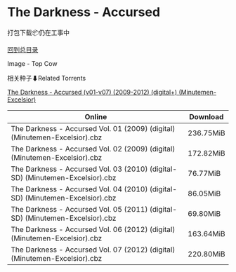 # The Darkness - Accursed

打包下载📦仍在工事中

[回到总目录](/Catalogs.md)

Image - Top Cow





相关种子⬇Related Torrents

[The Darkness - Accursed (v01-v07) (2009-2012) (digital+) (Minutemen-Excelsior)](https://github.com/alicewish/markdown/blob/master/torrent/The-Darkness---Accursed--v01-v07---2009-2012---digital----Minutemen-Excelsior.md)

Online | Download
--- | ---
The Darkness - Accursed Vol. 01 (2009) (digital) (Minutemen-Excelsior).cbz | 236.75MiB
The Darkness - Accursed Vol. 02 (2009) (digital) (Minutemen-Excelsior).cbz | 172.82MiB
The Darkness - Accursed Vol. 03 (2010) (digital-SD) (Minutemen-Excelsior).cbz | 76.77MiB
The Darkness - Accursed Vol. 04 (2010) (digital-SD) (Minutemen-Excelsior).cbz | 86.05MiB
The Darkness - Accursed Vol. 05 (2011) (digital-SD) (Minutemen-Excelsior).cbz | 69.80MiB
The Darkness - Accursed Vol. 06 (2012) (digital) (Minutemen-Excelsior).cbz | 163.64MiB
The Darkness - Accursed Vol. 07 (2012) (digital) (Minutemen-Excelsior).cbz | 220.80MiB